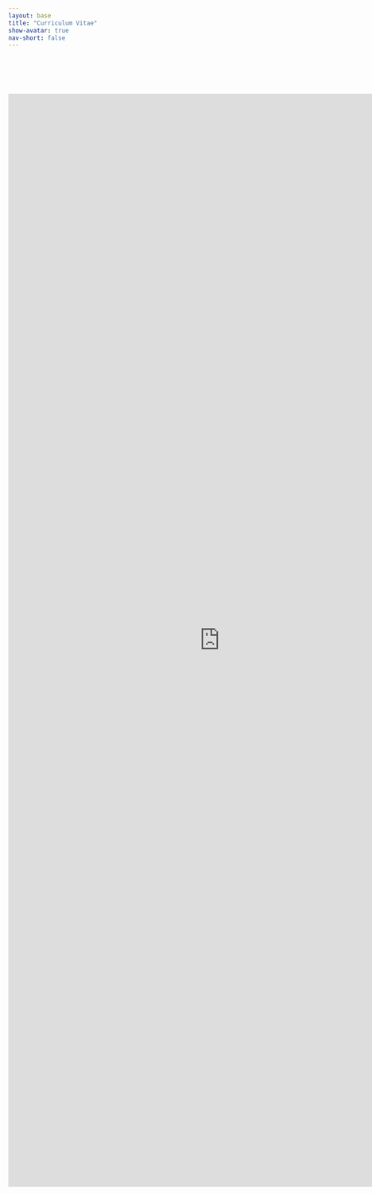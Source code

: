 ```yaml
---
layout: base
title: "Curriculum Vitae"
show-avatar: true
nav-short: false
---
```


<div style="text-align: center; margin-top: 90px;">
  <iframe src="https://pheeeeee.github.io/pdfs/cv/cv_202304.pdf" scrolling="no" width="850px" height="2200px" frameBorder="0"></iframe>
</div>

